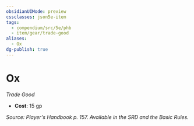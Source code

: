 ```yaml
---
obsidianUIMode: preview
cssclasses: json5e-item
tags:
  - compendium/src/5e/phb
  - item/gear/trade-good
aliases:
  - Ox
dg-publish: true
---
```

# Ox
*Trade Good*  

- **Cost**: 15 gp

*Source: Player's Handbook p. 157. Available in the SRD and the Basic Rules.*